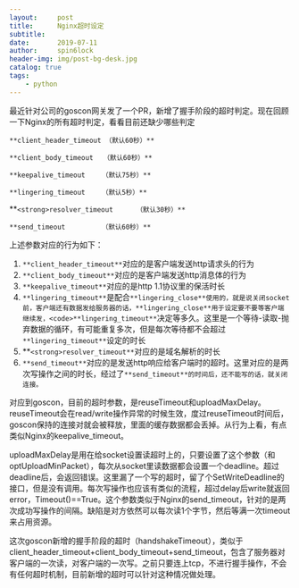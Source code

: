```yaml
---
layout:     post
title:      Nginx超时设定
subtitle:   
date:       2019-07-11
author:     spin6lock
header-img: img/post-bg-desk.jpg
catalog: true
tags:
    - python
---
```

最近针对公司的goscon网关发了一个PR，新增了握手阶段的超时判定。现在回顾一下Nginx的所有超时判定，看看目前还缺少哪些判定

`**client_header_timeout （默认60秒）**`

`**client_body_timeout　　（默认60秒）**`

`**keepalive_timeout　　　（默认75秒）** `

`**lingering_timeout　　　（默认5秒）**`

**`<strong>resolver_timeout　　　　（默认30秒）**`</strong>

`**send_timeout　　　　　　（默认60秒）**`

上述参数对应的行为如下：

1. `**client_header_timeout**`对应的是客户端发送http请求头的行为
1. `**client_body_timeout**`对应的是客户端发送http消息体的行为
1. `**keepalive_timeout**`对应的是http 1.1协议里的保活时长
1. `**lingering_timeout**`是配合`**lingering_close**使用的，就是说关闭socket前，客户端还有数据发给服务器的话，**lingering_close**用于设定要不要等客户端继续发，<code>**lingering_timeout**`决定等多久。这里是一个等待-读取-抛弃数据的循环，有可能重复多次，但是每次等待都不会超过`**lingering_timeout**`设定的时长</code>
1. **`<strong>resolver_timeout**`</strong>对应的是域名解析的时长
1. `**send_timeout**`对应的是发送http响应给客户端时的超时。这里对应的是两次写操作之间的时长，经过了`**send_timeout**的时间后，还不能写的话，就关闭连接。`


对应到goscon，目前的超时参数，是reuseTimeout和uploadMaxDelay。reuseTimeout会在read/write操作异常的时候生效，度过reuseTimeout时间后，goscon保持的连接对就会被释放，里面的缓存数据都会丢掉。从行为上看，有点类似Nginx的keepalive_timeout。

uploadMaxDelay是用在给socket设置读超时上的，只要设置了这个参数（和optUploadMinPacket），每次从socket里读数据都会设置一个deadline。超过deadline后，会返回错误。这里漏了一个写的超时，留了个SetWriteDeadline的接口，但是没有调用。每次写操作也应该有类似的流程，超过delay后write就返回error，Timeout()==True。这个参数类似于Nginx的send_timeout，针对的是两次成功写操作的间隔。缺陷是对方依然可以每次读1个字节，然后等满一次timeout来占用资源。

这次goscon新增的握手阶段的超时（handshakeTimeout），类似于client_header_timeout+client_body_timeout+send_timeout，包含了服务器对客户端的一次读，对客户端的一次写。之前只要连上tcp，不进行握手操作，不会有任何超时机制，目前新增的超时可以针对这种情况做处理。
